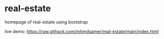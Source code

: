 # real-estate
homepage of real-estate using bootstrap

live demo: https://raw.githack.com/mhmdsamer/real-estate/main/index.html
